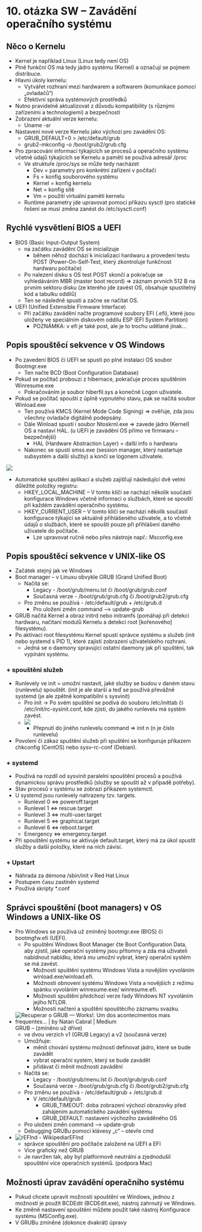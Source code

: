 # 10. otázka SW – Zavádění operačního systému

## Něco o Kernelu

- Kernel je například Linux (Linux tedy není OS)
- Plně funkční OS má tedy jádro systému (Kernel) a označují se pojmem distribuce.
- Hlavní úkoly kernelu:
    - Vytvářet rozhraní mezi hardwarem a softwarem (komunikace pomocí „ovladačů“)
    - Efektivní správa systémových prostředků
- Nutno pravidelně aktualizovat z důvodu kompatibility (s různými zařízeními a technologiemi) a bezpečnosti
- Zobrazení aktuální verze kernelu:
    - Uname -sr
- Nastavení nové verze Kernelu jako výchozí pro zavádění OS:
    - GRUB_DEFAULT=0 > /etc/default/grub
    - grub2-mkconfig -o /boot/grub2/grub.cfg
- Pro zpracování informací týkajících se procesů a operačního systému včetně údajů týkajících se Kernelu a paměti se používá adresář /proc
    - Ve struktuře /proc/sys se může tedy nacházet
        - Dev = parametry pro konkrétní zařízení v počítači
        - Fs = konfig souborového systému
        - Kernel = konfig kernelu
        - Net = konfig sítě
        - Vm = použití virtuální paměti kernelu
    - Runtime parametry jde upravovat pomocí příkazu sysctl (pro statické řešení se musí změna zanést do /etc/sysctl.conf)

## Rychlé vysvětlení BIOS a UEFI
- BIOS (Basic Input-Output System)
    - na začátku zavádění OS se inicializuje
        - během něhož dochází k inicializaci hardwaru a provedení testu POST (Power-On-Self-Test, který zkontroluje funkčnost hardwaru počítače)
    - Po nalezení disku s OS test POST skončí a pokračuje se vyhledáváním MBR (master boot record) => záznam prvních 512 B na prvním sektoru disku (ze kterého jde zavést OS, obsahuje spustitelný kód a tabulku oddílů)
    - Ten se následně spustí a začne se načítat OS.
- UEFI (Unified Extensible Firmware Interface)
    - Při začátku zavádění načte programové soubory EFI (.efi), které jsou uloženy ve speciálním diskovém oddílu ESP (EFI System Partition)
        - POZNÁMKA: v efi je také post, ale je to trochu udělané jinak…

## Popis spouštěcí sekvence v OS Windows
- Po zavedení BIOS či UEFI se spustí po plné instalaci OS soubor Bootmgr.exe
    - Ten načte BCD (Boot Configuration Database)
- Pokud se počítač probouzí z hibernace, pokračuje proces spuštěním Winresume.exe
    - Pokračováním je soubor hiberfil.sys a konečně Logon uživatele.
- Pokud se počítač spouští z úplně vypnutého stavu, pak se načítá soubor Winload.exe
    - Ten používá KMCS (Kernel Mode Code Signing) => ověřuje, zda jsou všechny ovladače digitálně podepsány.
    - Dále Winload spustí i soubor Ntoskrnl.exe => zavede jádro (Kernel) OS a nastaví HAL. (u UEFI je zavádění OS přímo ve firmwaru – bezpečnější)
        - HAL (Hardware Abstraction Layer) = další info o hardwaru
    - Nakonec se spustí smss.exe (session manager, který nastartuje subsystém a další služby) a končí se logonem uživatele.

![](School/~~Maturita_HS_SW~~/Attachments/Attachment.png)

- Automatické spuštění aplikací a služeb zajišťují následující dvě velmi důležité položky registru:
    - HKEY_LOCAL_MACHINE – V tomto klíči se nachází několik součástí konfigurace Windows včetně informací o službách, které se spouští při každém zavádění operačního systému.
    - HKEY_CURRENT_USER – V tomto klíči se nachází několik součástí konfigurace týkající se aktuálně přihlášeného uživatele, a to včetně údajů o službách, které se spouští pouze při přihlášení daného uživatele do počítače.
        - Lze upravovat ručně nebo přes nástroje např.: Msconfig.exe

## Popis spouštěcí sekvence v UNIX-like OS
- Začátek stejný jak ve Windows
- Boot manager – v Linuxu obvykle GRUB (Grand Unified Boot)
    - Načítá se:
        - Legacy - /boot/grub/menu.lst či /boot/grub/grub.conf
        - Současná verze - /boot/grub/grub.cfg či /boot/grub2/grub.cfg
    - Pro změnu se používá - /etc/default/grub + /etc/grub.d
        - Pro uložení změn command –> update-grub
- GRUB načítá Kernel a obraz initrd nebo initramfs (pomáhají při detekci hardwaru, načítaní modulů Kernelu a detekcí root [kořenového] filesystému).
- Po aktivaci root filesystému Kernel spustí správce systému a služeb (init nebo systemd s PID 1), které zajistí zobrazení uživatelského rozhraní.
    - Jedná se o daemony spravující ostatní daemony jak při spuštění, tak vypínání systému.

### + spouštění služeb

- Runlevely ve init = umožní nastavit, jaké služby se budou v daném stavu (runlevelu) spouštět. (init je ale starší a teď se používá převážně systemd (je ale zpětně kompatibilní s sysvinit)
    - Pro init -> Po svém spuštění se podívá do souboru /etc/inittab či /etc/init/rc-sysinit.conf, kde zjistí, do jakého runlevelu má systém zavést.
    - ![](<School/~~Maturita_HS_SW~~/Attachments/Attachment 1.png>)
        - Přepnutí do jiného runlevelu command => init n (n je číslo runlevelu)
- Povolení či zákaz spuštění služeb při spuštění se konfiguruje příkazem chkconfig (CentOS) nebo sysv-rc-conf (Debian).

### + systemd

- Používá na rozdíl od sysvinit paralelní spouštění procesů a používá dynamickou správu prostředků (služby se spouští až v případě potřeby).
- Stav procesů v systému se zobrazí příkazem systemctl.
- U systemd jsou runlevely nahrazeny tzv. targets.
    - Runlevel 0 <=> poweroff.target
    - Runlevel 1 <=> rescue.target
    - Runlevel 3 <=> multi-user.target
    - Runlevel 5 <=> graphical.target
    - Runlevel 6 <=> reboot.target
    - Emergency <=> emergency.target
- Při spouštění systému se aktivuje default.target, který má za úkol spustit služby a další položky, které na nich závisí.

### + Upstart

- Náhrada za démona /sbin/init v Red Hat Linux
- Postupem času zastíněn systemd
- Používá skripty *.conf
## Správci spouštění (boot managers) v OS Windows a UNIX-like OS

- Pro Windows se používá už zmíněný bootmgr.exe (BIOS) či bootmgfw.efi (UEFI).
    - Po spuštění Windows Boot Manager čte Boot Configuration Data, aby zjistil, jaké operační systémy jsou přítomny a zda má uživateli nabídnout nabídku, která mu umožní vybrat, který operační systém se má zavést.
        - Možnosti spuštění systému Windows Vista a novějším vyvoláním winload.exe/winload.efi.
        - Možnosti obnovení systému Windows Vista a novějších z režimu spánku vyvoláním winresume.exe/ winresume.efi.
        - Možnosti spuštění předchozí verze řady Windows NT vyvoláním jejího NTLDR.
        - Možnosti načtení a spuštění spouštěcího záznamu svazku.
- ![Recuperar o GRUB — Works!. Um dos acontecimentos mais frequentes… | by  Natan Cabral | Medium](<School/~~Maturita_HS_SW~~/Attachments/Recuperar o GRUB — Works Um dos acontecimentos mais frequentes…  by  Natan Cabral  Medium.png>)GRUB – (zmíněno už dříve)
    - ve dvou verzích v1 (GRUB Legacy) a v2 (současná verze)
    - Umožňuje:
        - měnit chování systému možností definovat jádro, které se bude zavádět
        - vybrat operační systém, který se bude zavádět
        - přidávat či měnit možnosti zavádění
    - Načítá se:
        - Legacy - /boot/grub/menu.lst či /boot/grub/grub.conf
        - Současná verze - /boot/grub/grub.cfg či /boot/grub2/grub.cfg
    - Pro změnu se používá - /etc/default/grub + /etc/grub.d
        - V /etc/default/grub
            - GRUB_TIMEOUT: doba zobrazení výchozí obrazovky před zahájením automatického zavádění systému
            - GRUB_DEFAULT: nastavení výchozího zaváděného OS
    - Pro uložení změn command –> update-grub
    - Debugging GRUBu pomocí klávesy „c“ – otevře cmd
- ![rEFInd - Wikipedia](<School/~~Maturita_HS_SW~~/Attachments/rEFInd - Wikipedia.png>)rEFInd
    - správce spouštění pro počítače založené na UEFI a EFI
    - Více grafický než GRUB
    - Je navržen tak, aby byl platformově neutrální a zjednodušil spouštění více operačních systémů. (podpora Mac)

## Možnosti úprav zavádění operačního systému

- Pokud chcete upravit možnosti spouštění ve Windows, jednou z možností je použít BCDEdit (BCDEdit.exe), nástroj zahrnutý ve Windows.
- Ke změně nastavení spouštění můžete použít také nástroj Konfigurace systému (MSConfig.exe). 
- V GRUBu zmíněné (dokonce dvakrát) úpravy